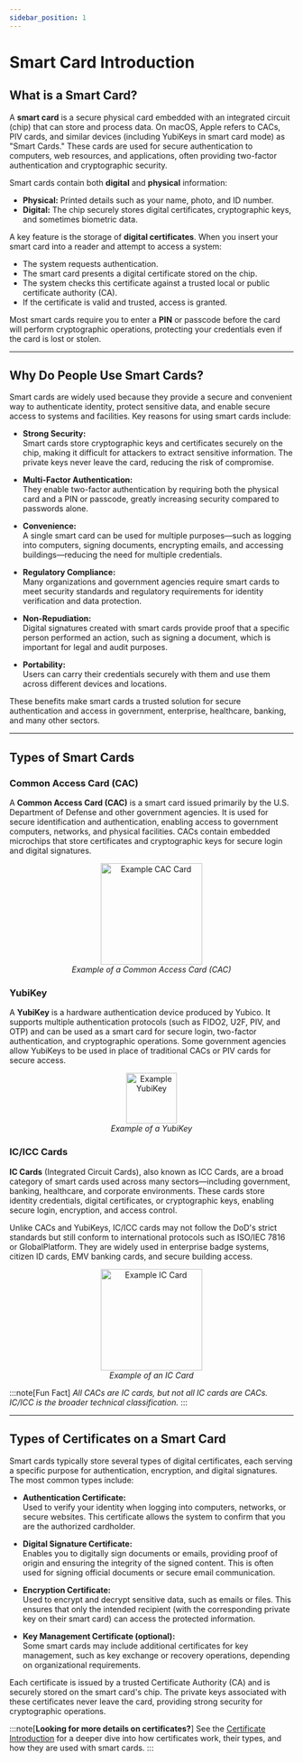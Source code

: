 ```yaml
---
sidebar_position: 1
---
```

# Smart Card Introduction

## **What is a Smart Card?**

A **smart card** is a secure physical card embedded with an integrated circuit (chip) that can store and process data. On macOS, Apple refers to CACs, PIV cards, and similar devices (including YubiKeys in smart card mode) as "Smart Cards." These cards are used for secure authentication to computers, web resources, and applications, often providing two-factor authentication and cryptographic security.

Smart cards contain both **digital** and **physical** information:
- **Physical:** Printed details such as your name, photo, and ID number.
- **Digital:** The chip securely stores digital certificates, cryptographic keys, and sometimes biometric data.

A key feature is the storage of **digital certificates**. When you insert your smart card into a reader and attempt to access a system:
- The system requests authentication.
- The smart card presents a digital certificate stored on the chip.
- The system checks this certificate against a trusted local or public certificate authority (CA).
- If the certificate is valid and trusted, access is granted.

Most smart cards require you to enter a **PIN** or passcode before the card will perform cryptographic operations, protecting your credentials even if the card is lost or stolen.

---

## **Why Do People Use Smart Cards?**

Smart cards are widely used because they provide a secure and convenient way to authenticate identity, protect sensitive data, and enable secure access to systems and facilities. Key reasons for using smart cards include:

- **Strong Security:**  
  Smart cards store cryptographic keys and certificates securely on the chip, making it difficult for attackers to extract sensitive information. The private keys never leave the card, reducing the risk of compromise.

- **Multi-Factor Authentication:**  
  They enable two-factor authentication by requiring both the physical card and a PIN or passcode, greatly increasing security compared to passwords alone.

- **Convenience:**  
  A single smart card can be used for multiple purposes—such as logging into computers, signing documents, encrypting emails, and accessing buildings—reducing the need for multiple credentials.

- **Regulatory Compliance:**  
  Many organizations and government agencies require smart cards to meet security standards and regulatory requirements for identity verification and data protection.

- **Non-Repudiation:**  
  Digital signatures created with smart cards provide proof that a specific person performed an action, such as signing a document, which is important for legal and audit purposes.

- **Portability:**  
  Users can carry their credentials securely with them and use them across different devices and locations.

These benefits make smart cards a trusted solution for secure authentication and access in government, enterprise, healthcare, banking, and many other sectors.

---

## **Types of Smart Cards**

### Common Access Card (CAC)

A **Common Access Card (CAC)** is a smart card issued primarily by the U.S. Department of Defense and other government agencies. It is used for secure identification and authentication, enabling access to government computers, networks, and physical facilities. CACs contain embedded microchips that store certificates and cryptographic keys for secure login and digital signatures.

<p align="center">
  <img src="/img/smart-card-img/example_cac.webp" alt="Example CAC Card" width="180" /><br/>
  <em>Example of a Common Access Card (CAC)</em>
</p>

### YubiKey

A **YubiKey** is a hardware authentication device produced by Yubico. It supports multiple authentication protocols (such as FIDO2, U2F, PIV, and OTP) and can be used as a smart card for secure login, two-factor authentication, and cryptographic operations. Some government agencies allow YubiKeys to be used in place of traditional CACs or PIV cards for secure access.

<p align="center">
  <img src="/img/smart-card-img/Example_yubikey.webp" alt="Example YubiKey" width="90" /><br/>
  <em>Example of a YubiKey</em>
</p>

### IC/ICC Cards

**IC Cards** (Integrated Circuit Cards), also known as ICC Cards, are a broad category of smart cards used across many sectors—including government, banking, healthcare, and corporate environments. These cards store identity credentials, digital certificates, or cryptographic keys, enabling secure login, encryption, and access control.

Unlike CACs and YubiKeys, IC/ICC cards may not follow the DoD's strict standards but still conform to international protocols such as ISO/IEC 7816 or GlobalPlatform. They are widely used in enterprise badge systems, citizen ID cards, EMV banking cards, and secure building access.

<p align="center">
  <img src="/img/smart-card-img/Example_card.webp" alt="Example IC Card" width="180" /><br/>
  <em>Example of an IC Card</em>
</p>

:::note[Fun Fact]
_All CACs are IC cards, but not all IC cards are CACs. IC/ICC is the broader technical classification._
:::
___
## **Types of Certificates on a Smart Card**

Smart cards typically store several types of digital certificates, each serving a specific purpose for authentication, encryption, and digital signatures. The most common types include:

- **Authentication Certificate:**  
  Used to verify your identity when logging into computers, networks, or secure websites. This certificate allows the system to confirm that you are the authorized cardholder.

- **Digital Signature Certificate:**  
  Enables you to digitally sign documents or emails, providing proof of origin and ensuring the integrity of the signed content. This is often used for signing official documents or secure email communication.

- **Encryption Certificate:**  
  Used to encrypt and decrypt sensitive data, such as emails or files. This ensures that only the intended recipient (with the corresponding private key on their smart card) can access the protected information.

- **Key Management Certificate (optional):**  
  Some smart cards may include additional certificates for key management, such as key exchange or recovery operations, depending on organizational requirements.

Each certificate is issued by a trusted Certificate Authority (CA) and is securely stored on the smart card's chip. The private keys associated with these certificates never leave the card, providing strong security for cryptographic operations.


:::note[**Looking for more details on certificates?**]
See the [Certificate Introduction](../certificate-guide/Certificate-Introduction) for a deeper dive into how certificates work, their types, and how they are used with smart cards.
:::